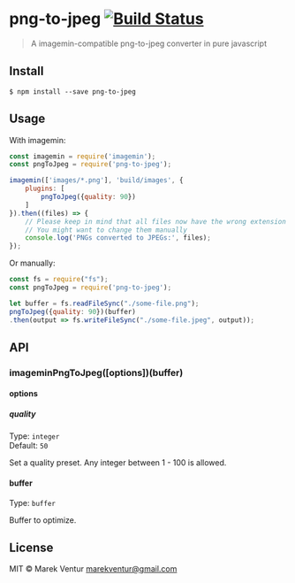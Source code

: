 # png-to-jpeg [![Build Status](https://travis-ci.org/marekventur/png-to-jpeg.svg?branch=master)](https://travis-ci.org/marekventur/png-to-jpeg)

> A imagemin-compatible png-to-jpeg converter in pure javascript


## Install

```
$ npm install --save png-to-jpeg
```


## Usage

With imagemin:
```js
const imagemin = require('imagemin');
const pngToJpeg = require('png-to-jpeg');

imagemin(['images/*.png'], 'build/images', {
    plugins: [
        pngToJpeg({quality: 90})
    ]
}).then((files) => {
    // Please keep in mind that all files now have the wrong extension
    // You might want to change them manually
    console.log('PNGs converted to JPEGs:', files);
});
```

Or manually:
```js
const fs = require("fs");
const pngToJpeg = require('png-to-jpeg');

let buffer = fs.readFileSync("./some-file.png");
pngToJpeg({quality: 90})(buffer)
.then(output => fs.writeFileSync("./some-file.jpeg", output));

```

## API

### imageminPngToJpeg([options])(buffer)

#### options

##### quality

Type: `integer`<br>
Default: `50`

Set a quality preset. Any integer between 1 - 100 is allowed.

#### buffer

Type: `buffer`

Buffer to optimize.

## License

MIT © Marek Ventur <marekventur@gmail.com>